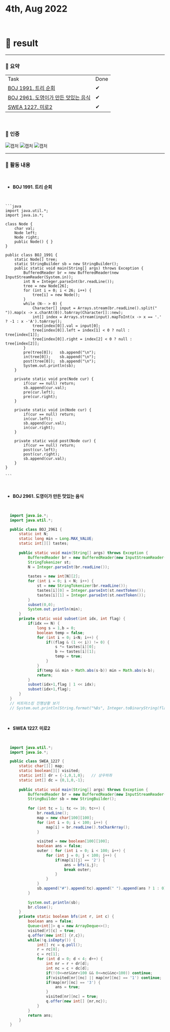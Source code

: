 # 4th, Aug 2022 
<br>

# 🍏 result
---

### 📜 **요약**

<table>
  <tr>
    <td>Task</td>
    <td>Done</td>
  </tr>
    <tr>
      <td><a href = "https://www.acmicpc.net/problem/1991">BOJ 1991. 트리 순회</td>
      <td>✔</td>
    </tr>
    <tr>
      <td><a href = "https://www.acmicpc.net/problem/2961">BOJ 2961. 도영이가 만든 맛있는 음식</td>
      <td>✔</td>
    </tr>
    <tr>
      <td><a href = "https://swexpertacademy.com/main/code/problem/problemDetail.do?contestProbId=AW8Wj7cqbY0DFAXN">SWEA 1227. 미로2</td>
      <td>✔</td>
    </tr>
</table>
<br>

### 📸 **인증**
![캡처](https://i.imgur.com/1cXpuKd.png)
![캡처](https://i.imgur.com/r6HbsZZ.png)
![캡처](https://i.imgur.com/vSbmaho.png)
<br>

---

### 📜 **활동 내용**
<br>

- **BOJ 1991. 트리 순회**
<br>

	```java
	import java.util.*;
	import java.io.*;

	class Node {
		char val;
		Node left;
		Node right;
		public Node() { }
	}

	public class BOJ_1991 {
		static Node[] tree;
		static StringBuilder sb = new StringBuilder();
		public static void main(String[] args) throws Exception {
			BufferedReader br = new BufferedReader(new InputStreamReader(System.in));
			int N = Integer.parseInt(br.readLine());
			tree = new Node[26];
			for (int i = 0; i < 26; i++) {
				tree[i] = new Node();
			}
			while (N-- > 0) {
				Character[] input = Arrays.stream(br.readLine().split(" ")).map(x -> x.charAt(0)).toArray(Character[]::new);
				int[] index = Arrays.stream(input).mapToInt(x -> x == '.' ? -1 : x -'A').toArray();
				tree[index[0]].val = input[0];
				tree[index[0]].left = index[1] < 0 ? null : tree[index[1]];
				tree[index[0]].right = index[2] < 0 ? null : tree[index[2]];
			}
			pre(tree[0]); 	sb.append("\n");
			in(tree[0]); 	sb.append("\n");
			post(tree[0]);	sb.append("\n");
			System.out.println(sb);
		}
		
		private static void pre(Node cur) {
			if(cur == null) return;
			sb.append(cur.val);
			pre(cur.left);
			pre(cur.right);
		}
		
		private static void in(Node cur) {
			if(cur == null) return;
			in(cur.left);
			sb.append(cur.val);
			in(cur.right);
		}
		
		private static void post(Node cur) {
			if(cur == null) return;
			post(cur.left);
			post(cur.right);
			sb.append(cur.val);
		}
	}

	```
<br>

- **BOJ 2961. 도영이가 만든 맛있는 음식**
<br>

  ```java
	import java.io.*;
	import java.util.*;

	public class BOJ_2961 {
		static int N;
		static long min = Long.MAX_VALUE;
		static int[][] tastes;
		
		public static void main(String[] args) throws Exception {
			BufferedReader br = new BufferedReader(new InputStreamReader(System.in));
			StringTokenizer st;
			N = Integer.parseInt(br.readLine());
			
			tastes = new int[N][2];
			for (int i = 0; i < N; i++) {
				st = new StringTokenizer(br.readLine());
				tastes[i][0] = Integer.parseInt(st.nextToken());
				tastes[i][1] = Integer.parseInt(st.nextToken());
			}
			subset(0,0);
			System.out.println(min);
		}
		private static void subset(int idx, int flag) {
			if(idx == N) {
				long s = 1,b = 0;
				boolean temp = false;
				for (int i = 0; i<N; i++) {
					if((flag & (1 << i)) != 0) {
						s *= tastes[i][0];
						b += tastes[i][1];
						temp = true;
					}
				}
				if(temp && min > Math.abs(s-b)) min = Math.abs(s-b);
				return;
			}
			subset(idx+1,flag | 1 << idx);
			subset(idx+1,flag);
		}
	}
	// 비트마스킹 진행상황 보기
	// System.out.println(String.format("%8s", Integer.toBinaryString(flag)).replace(" ", "0"));
  ```
<br>

- **SWEA 1227. 미로2**
<br>

  ```java
	import java.util.*;
	import java.io.*;

	public class SWEA_1227 {
		static char[][] map;
		static boolean[][] visited;
		static int[] dr = {-1,0,1,0};	// 상우하좌
		static int[] dc = {0,1,0,-1};
		
		public static void main(String[] args) throws Exception {
			BufferedReader br = new BufferedReader(new InputStreamReader(System.in));
			StringBuilder sb = new StringBuilder();
			
			for (int tc = 1; tc <= 10; tc++) {
				br.readLine();
				map = new char[100][100];
				for (int i = 0; i < 100; i++) {
					map[i] = br.readLine().toCharArray();
				}
				
				visited = new boolean[100][100];
				boolean ans = false;
				outer : for (int i = 0; i < 100; i++) {
					for (int j = 0; j < 100; j++) {
						if(map[i][j] == '2') {
							ans = bfs(i,j);
							break outer;
						}
					}
				}
				sb.append("#").append(tc).append(" ").append(ans ? 1 : 0).append("\n");
			}
			
			System.out.println(sb);
			br.close();
		}
		private static boolean bfs(int r, int c) {
			boolean ans = false;
			Queue<int[]> q = new ArrayDeque<>();
			visited[r][c] = true;
			q.offer(new int[] {r,c});
			while(!q.isEmpty()) {
				int[] rc = q.poll();
				r = rc[0];
				c = rc[1];
				for (int d = 0; d < 4; d++) {
					int nr = r + dr[d];
					int nc = c + dc[d];
					if(!(0<=nr&&nr<100 && 0<=nc&&nc<100)) continue;
					if(visited[nr][nc] || map[nr][nc] == '1') continue;
					if(map[nr][nc] == '3') {
						ans = true;
					}
					visited[nr][nc] = true;
					q.offer(new int[] {nr,nc});
				}
			}
			return ans;
		}
	}
  ```

